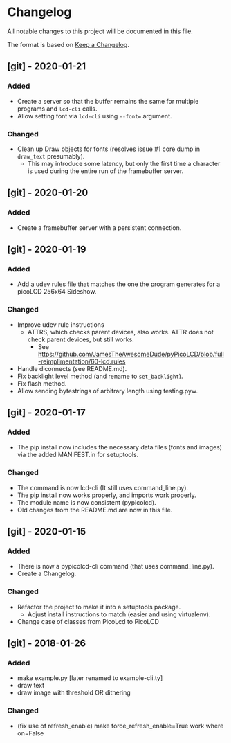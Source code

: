  # Changelog
All notable changes to this project will be documented in this file.

The format is based on [Keep a
Changelog](https://keepachangelog.com/en/1.0.0/).


## [git] - 2020-01-21
### Added
- Create a server so that the buffer remains the same for multiple
  programs and `lcd-cli` calls.
- Allow setting font via `lcd-cli` using `--font=` argument.

### Changed
- Clean up Draw objects for fonts (resolves issue #1 core dump in
  `draw_text` presumably).
  - This may introduce some latency, but only the first time a
    character is used during the entire run of the framebuffer server.


## [git] - 2020-01-20
### Added
- Create a framebuffer server with a persistent connection.


## [git] - 2020-01-19
### Added
- Add a udev rules file that matches the one the program generates for a
  picoLCD 256x64 Sideshow.

### Changed
- Improve udev rule instructions
  - ATTRS, which checks parent devices, also works. ATTR does not check
    parent devices, but still works.
    - See
      <https://github.com/JamesTheAwesomeDude/pyPicoLCD/blob/full-reimplimentation/60-lcd.rules>
- Handle diconnects (see README.md).
- Fix backlight level method (and rename to `set_backlight`).
- Fix flash method.
- Allow sending bytestrings of arbitrary length using testing.pyw.


## [git] - 2020-01-17
### Added
- The pip install now includes the necessary data files (fonts and
  images) via the added MANIFEST.in for setuptools.

### Changed
- The command is now lcd-cli (It still uses command_line.py).
- The pip install now works properly, and imports work properly.
- The module name is now consistent (pypicolcd).
- Old changes from the README.md are now in this file.


## [git] - 2020-01-15
### Added
- There is now a pypicolcd-cli command (that uses command_line.py).
- Create a Changelog.

### Changed
- Refactor the project to make it into a setuptools package.
  - Adjust install instructions to match (easier and using virtualenv).
- Change case of classes from PicoLcd to PicoLCD


## [git] - 2018-01-26
### Added
- make example.py [later renamed to example-cli.ty]
- draw text
- draw image with threshold OR dithering

### Changed
- (fix use of refresh_enable) make force_refresh_enable=True work where
  on=False

